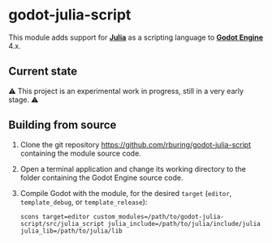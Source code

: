 # godot-julia-script

This module adds support for [**Julia**](https://github.com/JuliaLang/julia) as a scripting language to [**Godot Engine**](https://github.com/godotengine/godot) 4.x.

## Current state

⚠ This project is an experimental work in progress, still in a very early stage. ⚠

## Building from source

1. Clone the git repository https://github.com/rburing/godot-julia-script containing the module source code.

2. Open a terminal application and change its working directory to the folder containing the Godot Engine source code.

3. Compile Godot with the module, for the desired `target` (`editor`, `template_debug`, or `template_release`):

       scons target=editor custom_modules=/path/to/godot-julia-script/src/julia_script julia_include=/path/to/julia/include/julia julia_lib=/path/to/julia/lib

